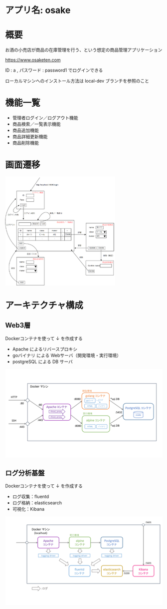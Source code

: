 # アプリ名: osake

# 概要
お酒の小売店が商品の在庫管理を行う、という想定の商品管理アプリケーション

https://www.osaketen.com

ID : a , パスワード : password1 でログインできる

ローカルマシンへのインストール方法は local-dev ブランチを参照のこと
# 機能一覧
* 管理者ログイン／ログアウト機能
* 商品検索／一覧表示機能
* 商品追加機能
* 商品詳細更新機能
* 商品削除機能

# 画面遷移
<img src="./images/osake.png" width=70%>

# アーキテクチャ構成

## Web3層

Dockerコンテナを使って ↓ を作成する
* Apache によるリバースプロキシ
* goバイナリ による Webサーバ（開発環境・実行環境）
* postgreSQL による DB サーバ

![コンテナ構成図](./images/docker.png)


## ログ分析基盤

Dockerコンテナを使って ↓ を作成する
* ログ収集：fluentd
* ログ格納：elasticsearch
* 可視化：Kibana

![ログ分析基盤構成図](./images/logger.png)